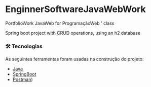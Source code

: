 # EnginnerSoftwareJavaWebWork
PortfolioWork JavaWeb for ProgramaçãoWeb ' class
<p>Spring boot project with CRUD operations, using an h2 database</p>


### 🛠 Tecnologias

As seguintes ferramentas foram usadas na construção do projeto:

- [Java](https://www.java.com/pt-BR/)
- [SpringBoot]([https:/spring.io)
- [Postman](https://www.postman.com))

